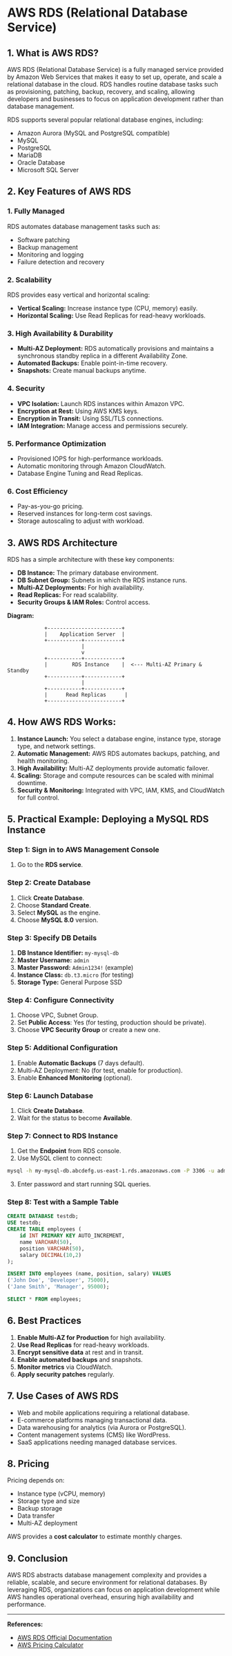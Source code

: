 # AWS RDS (Relational Database Service) 

## 1. What is AWS RDS?

AWS RDS (Relational Database Service) is a fully managed service provided by Amazon Web Services that makes it easy to set up, operate, and scale a relational database in the cloud. RDS handles routine database tasks such as provisioning, patching, backup, recovery, and scaling, allowing developers and businesses to focus on application development rather than database management.

RDS supports several popular relational database engines, including:

* Amazon Aurora (MySQL and PostgreSQL compatible)
* MySQL
* PostgreSQL
* MariaDB
* Oracle Database
* Microsoft SQL Server

## 2. Key Features of AWS RDS

### 1. Fully Managed

RDS automates database management tasks such as:

* Software patching
* Backup management
* Monitoring and logging
* Failure detection and recovery

### 2. Scalability

RDS provides easy vertical and horizontal scaling:

* **Vertical Scaling:** Increase instance type (CPU, memory) easily.
* **Horizontal Scaling:** Use Read Replicas for read-heavy workloads.

### 3. High Availability & Durability

* **Multi-AZ Deployment:** RDS automatically provisions and maintains a synchronous standby replica in a different Availability Zone.
* **Automated Backups:** Enable point-in-time recovery.
* **Snapshots:** Create manual backups anytime.

### 4. Security

* **VPC Isolation:** Launch RDS instances within Amazon VPC.
* **Encryption at Rest:** Using AWS KMS keys.
* **Encryption in Transit:** Using SSL/TLS connections.
* **IAM Integration:** Manage access and permissions securely.

### 5. Performance Optimization

* Provisioned IOPS for high-performance workloads.
* Automatic monitoring through Amazon CloudWatch.
* Database Engine Tuning and Read Replicas.

### 6. Cost Efficiency

* Pay-as-you-go pricing.
* Reserved instances for long-term cost savings.
* Storage autoscaling to adjust with workload.

## 3. AWS RDS Architecture

RDS has a simple architecture with these key components:

* **DB Instance:** The primary database environment.
* **DB Subnet Group:** Subnets in which the RDS instance runs.
* **Multi-AZ Deployments:** For high availability.
* **Read Replicas:** For read scalability.
* **Security Groups & IAM Roles:** Control access.

**Diagram:**

```
            +------------------------+
            |    Application Server  |
            +-----------+------------+
                        |
                        v
            +-----------+------------+
            |        RDS Instance    |  <--- Multi-AZ Primary & Standby
            +-----------+------------+
                        |
            +-----------+------------+
            |      Read Replicas      |
            +------------------------+
```

## 4. How AWS RDS Works:

1. **Instance Launch:** You select a database engine, instance type, storage type, and network settings.
2. **Automatic Management:** AWS RDS automates backups, patching, and health monitoring.
3. **High Availability:** Multi-AZ deployments provide automatic failover.
4. **Scaling:** Storage and compute resources can be scaled with minimal downtime.
5. **Security & Monitoring:** Integrated with VPC, IAM, KMS, and CloudWatch for full control.

## 5. Practical Example: Deploying a MySQL RDS Instance

### Step 1: Sign in to AWS Management Console

1. Go to the **RDS service**.

### Step 2: Create Database

1. Click **Create Database**.
2. Choose **Standard Create**.
3. Select **MySQL** as the engine.
4. Choose **MySQL 8.0** version.

### Step 3: Specify DB Details

1. **DB Instance Identifier:** `my-mysql-db`
2. **Master Username:** `admin`
3. **Master Password:** `Admin1234!` (example)
4. **Instance Class:** `db.t3.micro` (for testing)
5. **Storage Type:** General Purpose SSD

### Step 4: Configure Connectivity

1. Choose VPC, Subnet Group.
2. Set **Public Access**: Yes (for testing, production should be private).
3. Choose **VPC Security Group** or create a new one.

### Step 5: Additional Configuration

1. Enable **Automatic Backups** (7 days default).
2. Multi-AZ Deployment: No (for test, enable for production).
3. Enable **Enhanced Monitoring** (optional).

### Step 6: Launch Database

1. Click **Create Database**.
2. Wait for the status to become **Available**.

### Step 7: Connect to RDS Instance

1. Get the **Endpoint** from RDS console.
2. Use MySQL client to connect:

```bash
mysql -h my-mysql-db.abcdefg.us-east-1.rds.amazonaws.com -P 3306 -u admin -p
```

3. Enter password and start running SQL queries.

### Step 8: Test with a Sample Table

```sql
CREATE DATABASE testdb;
USE testdb;
CREATE TABLE employees (
    id INT PRIMARY KEY AUTO_INCREMENT,
    name VARCHAR(50),
    position VARCHAR(50),
    salary DECIMAL(10,2)
);

INSERT INTO employees (name, position, salary) VALUES
('John Doe', 'Developer', 75000),
('Jane Smith', 'Manager', 95000);

SELECT * FROM employees;
```

## 6. Best Practices

1. **Enable Multi-AZ for Production** for high availability.
2. **Use Read Replicas** for read-heavy workloads.
3. **Encrypt sensitive data** at rest and in transit.
4. **Enable automated backups** and snapshots.
5. **Monitor metrics** via CloudWatch.
6. **Apply security patches** regularly.

## 7. Use Cases of AWS RDS

* Web and mobile applications requiring a relational database.
* E-commerce platforms managing transactional data.
* Data warehousing for analytics (via Aurora or PostgreSQL).
* Content management systems (CMS) like WordPress.
* SaaS applications needing managed database services.

## 8. Pricing

Pricing depends on:

* Instance type (vCPU, memory)
* Storage type and size
* Backup storage
* Data transfer
* Multi-AZ deployment

AWS provides a **cost calculator** to estimate monthly charges.

## 9. Conclusion

AWS RDS abstracts database management complexity and provides a reliable, scalable, and secure environment for relational databases. By leveraging RDS, organizations can focus on application development while AWS handles operational overhead, ensuring high availability and performance.

---

**References:**

* [AWS RDS Official Documentation](https://docs.aws.amazon.com/rds/index.html)
* [AWS Pricing Calculator](https://calculator.aws/#/)
